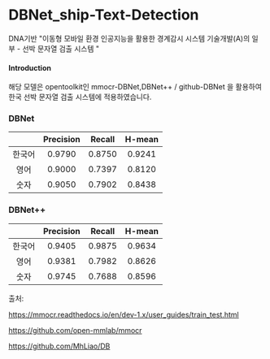 # DBNet_ship-Text-Detection
DNA기반 "이동형 모바일 환경 인공지능을 활용한 경계감시 시스템 기술개발(A)의 일부 - 선박 문자열 검출 시스템 "


#### Introduction

해당 모델은 opentoolkit인 mmocr-DBNet,DBNet++ / github-DBNet 을 활용하여 한국 선박 문자열 검출 시스템에 적용하였습니다.

### DBNet
||Precision|Recall|H-mean|
|:-----:|:----:|:---:|:---:|
|한국어|0.9790|0.8750|0.9241|
|영어|0.9000|0.7397|0.8120|
|숫자|0.9050|0.7902|0.8438|

### DBNet++
||Precision|Recall|H-mean|
|:-----:|:----:|:---:|:---:|
|한국어|0.9405|0.9875|0.9634|
|영어|0.9381|0.7982|0.8626|
|숫자|0.9745|0.7688|0.8596|


출처: 

https://mmocr.readthedocs.io/en/dev-1.x/user_guides/train_test.html

https://github.com/open-mmlab/mmocr

https://github.com/MhLiao/DB

